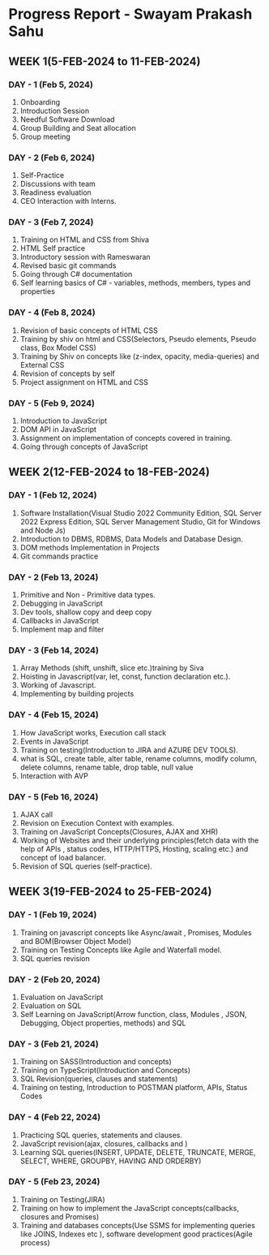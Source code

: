 # Progress Report - Swayam Prakash Sahu

## WEEK 1(5-FEB-2024 to 11-FEB-2024)

### DAY - 1 (Feb 5, 2024)	

1. Onboarding
2. Introduction Session 
3. Needful Software Download 
4. Group Building and Seat allocation
5. Group meeting

### DAY - 2 (Feb 6, 2024)	

1. Self-Practice
2. Discussions with team
3. Readiness evaluation
4. CEO Interaction with Interns.


### DAY - 3 (Feb 7, 2024)		

1. Training on HTML and CSS from Shiva
2. HTML Self practice
3. Introductory session with Rameswaran
4. Revised basic git commands
5. Going through C# documentation
6. Self learning basics of C# - variables, methods, members, types and properties

### DAY - 4 (Feb 8, 2024)		

1. Revision of basic concepts of HTML CSS
2. Training by shiv on html and CSS(Selectors, Pseudo elements, Pseudo class, Box Model CSS)
3. Training by Shiv on concepts like (z-index, opacity, media-queries) and External CSS
4. Revision of concepts by self 
5. Project assignment on HTML and CSS

### DAY - 5 (Feb 9, 2024)	

1. Introduction to JavaScript
2. DOM API in JavaScript
3. Assignment on implementation of concepts covered in training.
4. Going through concepts of JavaScript


## WEEK 2(12-FEB-2024 to 18-FEB-2024)

### DAY - 1 (Feb 12, 2024)	

1. Software Installation(Visual Studio 2022 Community Edition,
SQL Server 2022  Express Edition,
SQL Server Management Studio,
Git for Windows and
Node Js)
2. Introduction to DBMS, RDBMS, Data Models and Database Design.
3. DOM methods Implementation in Projects
4. Git commands practice

### DAY - 2 (Feb 13, 2024)	

1. Primitive and Non - Primitive data types.
2. Debugging in JavaScript
3. Dev tools, shallow copy and deep copy
4. Callbacks in JavaScript
5. Implement map and filter

### DAY - 3 (Feb 14, 2024)	
	
1. Array Methods (shift, unshift, slice etc.)training by Siva
2. Hoisting in Javascript(var, let, const, function declaration etc.).
3. Working of Javascript.
4. Implementing by building projects

### DAY - 4 (Feb 15, 2024)	

1. How JavaScript works, Execution call stack
2. Events in JavaScript
3. Training on testing(Introduction to JIRA and AZURE DEV TOOLS).
4. what is SQL, create table, alter table, rename columns, modify column, delete columns, rename table, drop table, null value
5. Interaction with AVP

### DAY - 5 (Feb 16, 2024)	

1. AJAX call
2. Revision on Execution Context with examples.
3. Training on JavaScript Concepts(Closures,  AJAX and XHR)
4. Working of Websites and their underlying principles(fetch data with the help of APIs , status codes, HTTP/HTTPS, Hosting, scaling etc.) and concept of load balancer.
5. Revision of SQL queries (self-practice).


## WEEK 3(19-FEB-2024 to 25-FEB-2024)

### DAY - 1 (Feb 19, 2024)

1. Training on javascript concepts like Async/await , Promises, Modules and BOM(Browser Object Model)
2. Training on Testing Concepts like Agile and Waterfall model.
3. SQL queries revision

### DAY - 2 (Feb 20, 2024)	

1. Evaluation on JavaScript
2. Evaluation on SQL
3. Self Learning on JavaScript(Arrow function, class, Modules , JSON, Debugging, Object properties, methods) and SQL

### DAY - 3 (Feb 21, 2024)	

1. Training on SASS(Introduction and concepts)
2. Training on TypeScript(Introduction and Concepts)
3. SQL Revision(queries, clauses and statements)
4. Training on testing, Introduction to POSTMAN platform, APIs, Status Codes

### DAY - 4 (Feb 22, 2024)	

1. Practicing SQL queries, statements and clauses.
2. JavaScript revision(ajax, closures, callbacks and )
3. Learning SQL queries(INSERT, UPDATE, DELETE, TRUNCATE,  MERGE, SELECT, WHERE, GROUPBY, HAVING AND ORDERBY)

### DAY - 5 (Feb 23, 2024)	

1. Training on Testing(JIRA)
2. Training on how to implement the JavaScript concepts(callbacks, closures and Promises)
3. Training and databases concepts(Use SSMS for implementing queries like JOINS, Indexes  etc ), software development good practices(Agile process)
        
